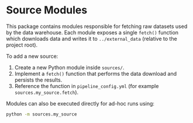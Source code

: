 # Source Modules

This package contains modules responsible for fetching raw datasets used by the data warehouse. Each module exposes a single `fetch()` function which downloads data and writes it to ``../external_data`` (relative to the project root).

To add a new source:

1. Create a new Python module inside `sources/`.
2. Implement a `fetch()` function that performs the data download and persists the results.
3. Reference the function in `pipeline_config.yml` (for example `sources.my_source.fetch`).

Modules can also be executed directly for ad-hoc runs using:

```bash
python -m sources.my_source
```
